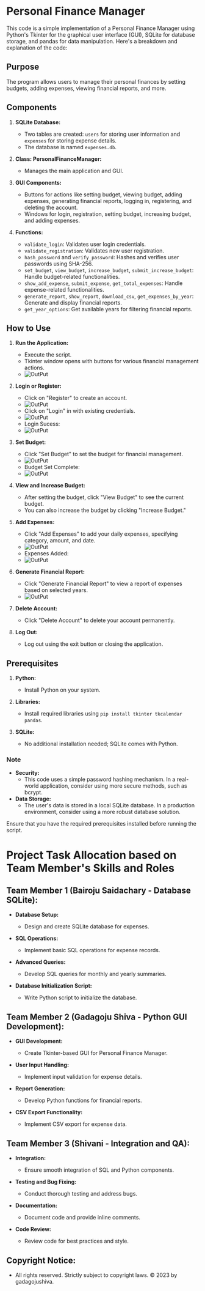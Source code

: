 # Personal Finance Manager

This code is a simple implementation of a Personal Finance Manager using Python's Tkinter for the graphical user interface (GUI), SQLite for database storage, and pandas for data manipulation. Here's a breakdown and explanation of the code:

## Purpose

The program allows users to manage their personal finances by setting budgets, adding expenses, viewing financial reports, and more.

## Components

1. **SQLite Database:**
   - Two tables are created: `users` for storing user information and `expenses` for storing expense details.
   - The database is named `expenses.db`.

2. **Class: PersonalFinanceManager:**
   - Manages the main application and GUI.

3. **GUI Components:**
   - Buttons for actions like setting budget, viewing budget, adding expenses, generating financial reports, logging in, registering, and deleting the account.
   - Windows for login, registration, setting budget, increasing budget, and adding expenses.

4. **Functions:**
   - `validate_login`: Validates user login credentials.
   - `validate_registration`: Validates new user registration.
   - `hash_password` and `verify_password`: Hashes and verifies user passwords using SHA-256.
   - `set_budget`, `view_budget`, `increase_budget`, `submit_increase_budget`: Handle budget-related functionalities.
   - `show_add_expense`, `submit_expense`, `get_total_expenses`: Handle expense-related functionalities.
   - `generate_report`, `show_report`, `download_csv`, `get_expenses_by_year`: Generate and display financial reports.
   - `get_year_options`: Get available years for filtering financial reports.

## How to Use

1. **Run the Application:**
   - Execute the script.
   - Tkinter window opens with buttons for various financial management actions.
   - ![OutPut](https://github.com/GadagojuShiva/finance-manager-application/blob/main/images/1.png)

2. **Login or Register:**
   - Click on "Register" to create an account.
   - ![OutPut](https://github.com/GadagojuShiva/finance-manager-application/blob/main/images/2.png)
   - Click on "Login" in with existing credentials.
   - ![OutPut](https://github.com/GadagojuShiva/finance-manager-application/blob/main/images/4.png)
   - Login Sucess:
   - ![OutPut](https://github.com/GadagojuShiva/finance-manager-application/blob/main/images/5.png)

3. **Set Budget:**
   - Click "Set Budget" to set the budget for financial management.
   - ![OutPut](https://github.com/GadagojuShiva/finance-manager-application/blob/main/images/7.png)
   - Budget Set Complete:
   - ![OutPut](https://github.com/GadagojuShiva/finance-manager-application/blob/main/images/9.png)

4. **View and Increase Budget:**
   - After setting the budget, click "View Budget" to see the current budget.
   - You can also increase the budget by clicking "Increase Budget."

5. **Add Expenses:**
   - Click "Add Expenses" to add your daily expenses, specifying category, amount, and date.
   - ![OutPut](https://github.com/GadagojuShiva/finance-manager-application/blob/main/images/10.png)
   - Expenses Added:
   - ![OutPut](https://github.com/GadagojuShiva/finance-manager-application/blob/main/images/11.png)

6. **Generate Financial Report:**
   - Click "Generate Financial Report" to view a report of expenses based on selected years.
   - ![OutPut](https://github.com/GadagojuShiva/finance-manager-application/blob/main/images/generate_report.png)

7. **Delete Account:**
   - Click "Delete Account" to delete your account permanently.

8. **Log Out:**
   - Log out using the exit button or closing the application.

## Prerequisites

1. **Python:**
   - Install Python on your system.

2. **Libraries:**
   - Install required libraries using `pip install tkinter tkcalendar pandas`.

3. **SQLite:**
   - No additional installation needed; SQLite comes with Python.

### Note

- **Security:**
  - This code uses a simple password hashing mechanism. In a real-world application, consider using more secure methods, such as bcrypt.
- **Data Storage:**
  - The user's data is stored in a local SQLite database. In a production environment, consider using a more robust database solution.

Ensure that you have the required prerequisites installed before running the script.



# Project Task Allocation based on Team Member's Skills and Roles

## Team Member 1 (Bairoju Saidachary - Database SQLite):

- **Database Setup:**
  - Design and create SQLite database for expenses.

- **SQL Operations:**
  - Implement basic SQL operations for expense records.

- **Advanced Queries:**
  - Develop SQL queries for monthly and yearly summaries.

- **Database Initialization Script:**
  - Write Python script to initialize the database.


## Team Member 2 (Gadagoju Shiva - Python GUI Development):

- **GUI Development:**
  - Create Tkinter-based GUI for Personal Finance Manager.

- **User Input Handling:**
  - Implement input validation for expense details.

- **Report Generation:**
  - Develop Python functions for financial reports.

- **CSV Export Functionality:**
  - Implement CSV export for expense data.

## Team Member 3 (Shivani - Integration and QA):

- **Integration:**
  - Ensure smooth integration of SQL and Python components.

- **Testing and Bug Fixing:**
  - Conduct thorough testing and address bugs.

- **Documentation:**
  - Document code and provide inline comments.

- **Code Review:**
  - Review code for best practices and style.

## Copyright Notice:
  - All rights reserved. Strictly subject to copyright laws. © 2023 by gadagojushiva.

